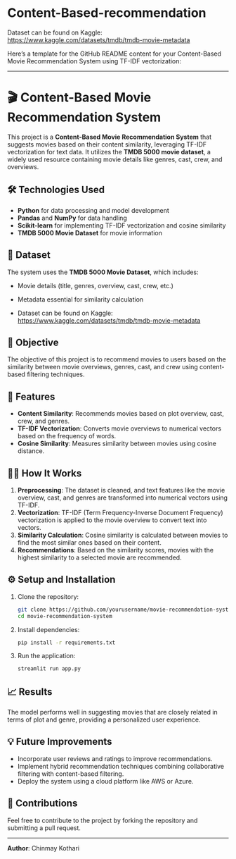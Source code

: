 # Content-Based-recommendation
Dataset can be found on Kaggle: https://www.kaggle.com/datasets/tmdb/tmdb-movie-metadata

Here’s a template for the GitHub README content for your Content-Based Movie Recommendation System using TF-IDF vectorization:

---

# 🎬 Content-Based Movie Recommendation System

This project is a **Content-Based Movie Recommendation System** that suggests movies based on their content similarity, leveraging TF-IDF vectorization for text data. It utilizes the **TMDB 5000 movie dataset**, a widely used resource containing movie details like genres, cast, crew, and overviews.

## 🛠️ Technologies Used
- **Python** for data processing and model development
- **Pandas** and **NumPy** for data handling
- **Scikit-learn** for implementing TF-IDF vectorization and cosine similarity
- **TMDB 5000 Movie Dataset** for movie information

## 📂 Dataset
The system uses the **TMDB 5000 Movie Dataset**, which includes:
- Movie details (title, genres, overview, cast, crew, etc.)
- Metadata essential for similarity calculation

- Dataset can be found on Kaggle: https://www.kaggle.com/datasets/tmdb/tmdb-movie-metadata


## 🎯 Objective
The objective of this project is to recommend movies to users based on the similarity between movie overviews, genres, cast, and crew using content-based filtering techniques.

## 🚀 Features
- **Content Similarity**: Recommends movies based on plot overview, cast, crew, and genres.
- **TF-IDF Vectorization**: Converts movie overviews to numerical vectors based on the frequency of words.
- **Cosine Similarity**: Measures similarity between movies using cosine distance.

## 🧑‍💻 How It Works
1. **Preprocessing**: The dataset is cleaned, and text features like the movie overview, cast, and genres are transformed into numerical vectors using TF-IDF.
2. **Vectorization**: TF-IDF (Term Frequency-Inverse Document Frequency) vectorization is applied to the movie overview to convert text into vectors.
3. **Similarity Calculation**: Cosine similarity is calculated between movies to find the most similar ones based on their content.
4. **Recommendations**: Based on the similarity scores, movies with the highest similarity to a selected movie are recommended.

## ⚙️ Setup and Installation

1. Clone the repository:
    ```bash
    git clone https://github.com/yourusername/movie-recommendation-system.git
    cd movie-recommendation-system
    ```

2. Install dependencies:
    ```bash
    pip install -r requirements.txt
    ```

3. Run the application:
    ```bash
    streamlit run app.py
    ```

## 📈 Results
The model performs well in suggesting movies that are closely related in terms of plot and genre, providing a personalized user experience.

## 💡 Future Improvements
- Incorporate user reviews and ratings to improve recommendations.
- Implement hybrid recommendation techniques combining collaborative filtering with content-based filtering.
- Deploy the system using a cloud platform like AWS or Azure.

## 🤝 Contributions
Feel free to contribute to the project by forking the repository and submitting a pull request.

---

**Author**: Chinmay Kothari

